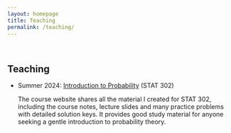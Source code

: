 ```yaml
---
layout: homepage
title: Teaching
permalink: /teaching/
---
```


<h1 id="teaching"></h1>

<h2 style="margin: 60px 0px -15px;">Teaching</h2>
<br>

- Summer 2024: [Introduction to Probability](https://coda.io/@xiaoting-li/stat-302-teaching-hub) (STAT 302)
  
    The course website shares all the material I created for STAT 302, including the course notes, lecture slides and many practice problems with detailed solution keys. It provides good study material for anyone seeking a gentle introduction to probability theory.
